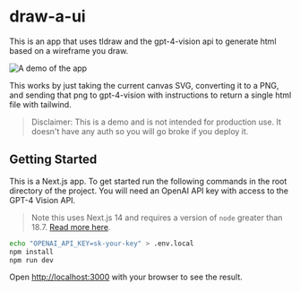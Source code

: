 # draw-a-ui

This is an app that uses tldraw and the gpt-4-vision api to generate html based on a wireframe you draw.

![A demo of the app](./demo.gif)

This works by just taking the current canvas SVG, converting it to a PNG, and sending that png to gpt-4-vision with instructions to return a single html file with tailwind.

> Disclaimer: This is a demo and is not intended for production use. It doesn't have any auth so you will go broke if you deploy it.

## Getting Started

This is a Next.js app. To get started run the following commands in the root directory of the project. You will need an OpenAI API key with access to the GPT-4 Vision API.

> Note this uses Next.js 14 and requires a version of `node` greater than 18.7. [Read more here](https://nextjs.org/docs/pages/building-your-application/upgrading/version-14).

```bash
echo "OPENAI_API_KEY=sk-your-key" > .env.local
npm install
npm run dev
```

Open [http://localhost:3000](http://localhost:3000) with your browser to see the result.
